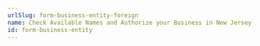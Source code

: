 ```yaml
---
urlSlug: form-business-entity-foreign
name: Check Available Names and Authorize your Business in New Jersey
id: form-business-entity
---
```

